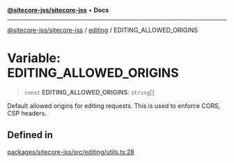 [**@sitecore-jss/sitecore-jss**](../../README.md) • **Docs**

***

[@sitecore-jss/sitecore-jss](../../README.md) / [editing](../README.md) / EDITING\_ALLOWED\_ORIGINS

# Variable: EDITING\_ALLOWED\_ORIGINS

> `const` **EDITING\_ALLOWED\_ORIGINS**: `string`[]

Default allowed origins for editing requests. This is used to enforce CORS, CSP headers.

## Defined in

[packages/sitecore-jss/src/editing/utils.ts:28](https://github.com/Sitecore/jss/blob/49e56a9efb1742351f2d61235b0c8a0afb80e052/packages/sitecore-jss/src/editing/utils.ts#L28)
